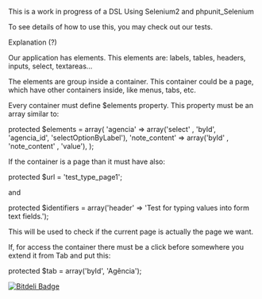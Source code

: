 This is a work in progress of a DSL Using Selenium2 and phpunit_Selenium

To see details of how to use this, you may check out our tests.

Explanation (?)

Our application has elements. This elements are: labels, tables, headers, inputs, select, textareas...

The elements are group inside a container. This container could be a page, 
which have other containers inside, like menus, tabs, etc.


Every container must define $elements property. This property must be an array similar to:

  protected $elements = array(
    'agencia'       => array('select' , 'byId', 'agencia_id', 'selectOptionByLabel'),
    'note_content'  => array('byId'   , 'note_content'      , 'value'),
  );

If the container is a page than it must have also:

  protected $url = 'test_type_page1';

and

  protected $identifiers = array('header' => 'Test for typing values into form text fields.');

This will be used to check if the current page is actually the page we want.

If, for access the container there must be a click before somewhere you extend it from Tab and put this:

  protected $tab = array('byId', 'Agência');

[![Bitdeli Badge](https://d2weczhvl823v0.cloudfront.net/hugofonseca/php_dsl_selenium2/trend.png)](https://bitdeli.com/free "Bitdeli Badge")

